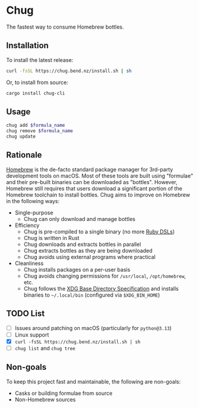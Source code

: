 # Chug

The fastest way to consume Homebrew bottles.

## Installation

To install the latest release:

```sh
curl -fsSL https://chug.bend.nz/install.sh | sh
```

Or, to install from source:

```sh
cargo install chug-cli
```

## Usage

```sh
chug add $formula_name
chug remove $formula_name
chug update
```

## Rationale

[Homebrew](https://brew.sh/) is the de-facto standard package manager for 3rd-party development tools on macOS. Most of these tools are built using "formulae" and their pre-built binaries can be downloaded as "bottles". However, Homebrew still requires that users download a significant portion of the Homebrew toolchain to install bottles. Chug aims to improve on Homebrew in the following ways:

- Single-purpose
  - Chug can only download and manage bottles
- Efficiency
  - Chug is pre-compiled to a single binary (no more [Ruby DSLs](https://docs.brew.sh/Formula-Cookbook))
  - Chug is written in Rust
  - Chug downloads and extracts bottles in parallel
  - Chug extracts bottles as they are being downloaded
  - Chug avoids using external programs where practical
- Cleanliness
  - Chug installs packages on a per-user basis
  - Chug avoids changing permissions for `/usr/local`, `/opt/homebrew`, etc.
  - Chug follows the [XDG Base Directory Specification](https://specifications.freedesktop.org/basedir-spec/latest) and installs binaries to `~/.local/bin` (configured via `$XDG_BIN_HOME`)

## TODO List

- [ ] Issues around patching on macOS (particularly for `python@3.13`)
- [ ] Linux support
- [x] `curl -fsSL https://chug.bend.nz/install.sh | sh`
- [ ] `chug list` and `chug tree`

## Non-goals

To keep this project fast and maintainable, the following are non-goals:

- Casks or building formulae from source
- Non-Homebrew sources

